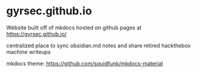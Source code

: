 # gyrsec.github.io

Website built off of mkdocs hosted on github pages at https://gyrsec.github.io/

centralized place to sync obsidian.md notes and share retired hackthebox machine writeups

mkdocs theme: https://github.com/squidfunk/mkdocs-material
